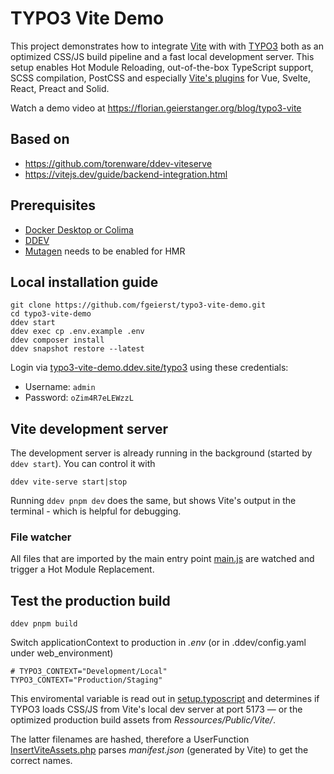 # TYPO3 Vite Demo

This project demonstrates how to integrate [Vite](https://vitejs.dev/) with with [TYPO3](https://github.com/TYPO3/typo3) both as an optimized CSS/JS build pipeline and a fast local development server. This setup enables Hot Module Reloading, out-of-the-box TypeScript support, SCSS compilation, PostCSS and especially [Vite's plugins](https://github.com/vitejs/awesome-vite#plugins) for Vue, Svelte, React, Preact and Solid.

Watch a demo video at https://florian.geierstanger.org/blog/typo3-vite


## Based on

- https://github.com/torenware/ddev-viteserve
- https://vitejs.dev/guide/backend-integration.html


## Prerequisites

- [Docker Desktop or Colima](https://ddev.readthedocs.io/en/latest/users/install/docker-installation/)
- [DDEV](https://ddev.readthedocs.io/en/latest/)
- [Mutagen](https://ddev.readthedocs.io/en/latest/users/install/performance/#mutagen) needs to be enabled for HMR


## Local installation guide

	git clone https://github.com/fgeierst/typo3-vite-demo.git
	cd typo3-vite-demo
	ddev start
	ddev exec cp .env.example .env
	ddev composer install
	ddev snapshot restore --latest

Login via [typo3-vite-demo.ddev.site/typo3](https://typo3-vite-demo.ddev.site/typo3) using these credentials:

- Username: `admin`
- Password: `oZim4R7eLEWzzL`


## Vite development server

The development server is already running in the background (started by `ddev start`). You can control it with

	ddev vite-serve start|stop

Running `ddev pnpm dev` does the same, but shows Vite's output in the terminal - which is helpful for debugging.

### File watcher

All files that are imported by the main entry point [main.js](https://github.com/fgeierst/typo3-vite-demo/blob/c746ce69dbd42b626c93280f642dc7bb9d7ab973/packages/typo3_vite_demo/Resources/Private/JavaScript/main.js) are watched and trigger a Hot Module Replacement.


## Test the production build

	ddev pnpm build

Switch applicationContext to production in _.env_ (or in .ddev/config.yaml under web_environment)

	# TYPO3_CONTEXT="Development/Local"
	TYPO3_CONTEXT="Production/Staging"

This enviromental variable is read out in  [setup.typoscript](https://github.com/fgeierst/typo3-vite-demo/blob/master/packages/typo3_vite_demo/Configuration/TypoScript/setup.typoscript#L177) and determines if TYPO3 loads CSS/JS from Vite's local dev server at port 5173 — or the optimized production build assets from _Ressources/Public/Vite/_.

The latter filenames are hashed, therefore a UserFunction [InsertViteAssets.php](https://github.com/fgeierst/typo3-vite-demo/blob/3ad1dfef12eeee76e5bd646ea1b72b7705304a30/packages/typo3_vite_demo/Classes/UserFunctions/InsertViteAssets.php) parses _manifest.json_ (generated by Vite) to get the correct names.
